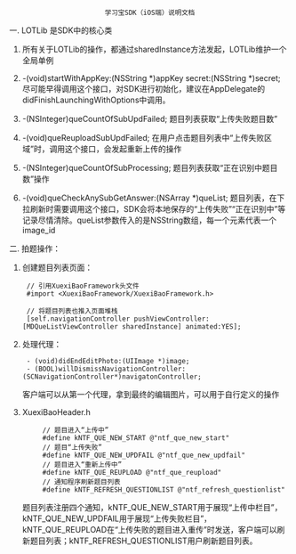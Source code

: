 							学习宝SDK（iOS端）说明文档

一. LOTLib 是SDK中的核心类

1. 所有关于LOTLib的操作，都通过sharedInstance方法发起，LOTLib维护一个全局单例

2. -(void)startWithAppKey:(NSString *)appKey secret:(NSString *)secret; 尽可能早得调用这个接口，对SDK进行初始化，建议在AppDelegate的didFinishLaunchingWithOptions中调用。

3. -(NSInteger)queCountOfSubUpdFailed; 题目列表获取“上传失败题目数”
	
4. -(void)queReuploadSubUpdFailed; 在用户点击题目列表中“上传失败区域”时，调用这个接口，会发起重新上传的操作
	
5. -(NSInteger)queCountOfSubProcessing; 题目列表获取“正在识别中题目数”操作
	
6. -(void)queCheckAnySubGetAnswer:(NSArray *)queList; 题目列表，在下拉刷新时需要调用这个接口，SDK会将本地保存的“上传失败”“正在识别中”等记录尽情清除。queList参数传入的是NSString数组，每一个元素代表一个image_id
	

二. 拍题操作：
	
1. 创建题目列表页面：
	
		// 引用XuexiBaoFramework头文件
		#import <XuexiBaoFramework/XuexiBaoFramework.h>
		
		// 将题目列表也推入页面堆栈
		[self.navigationController pushViewController:[MDQueListViewController sharedInstance] animated:YES];
	

2. 处理代理：
		
		- (void)didEndEditPhoto:(UIImage *)image;
		- (BOOL)willDismissNavigationController:(SCNavigationController*)navigatonController;

	客户端可以从第一个代理，拿到最终的编辑图片，可以用于自行定义的操作
	

3. XuexiBaoHeader.h
	
			
			// 题目进入“上传中”
			#define kNTF_QUE_NEW_START @"ntf_que_new_start"
			// 题目“上传失败”
			#define kNTF_QUE_NEW_UPDFAIL @"ntf_que_new_updfail"
			// 题目进入“重新上传中”
			#define kNTF_QUE_REUPLOAD @"ntf_que_reupload"
			// 通知程序刷新题目列表
			#define kNTF_REFRESH_QUESTIONLIST @"ntf_refresh_questionlist"
			
	题目列表注册四个通知，kNTF_QUE_NEW_START用于展现“上传中栏目”，kNTF_QUE_NEW_UPDFAIL用于展现“上传失败栏目”，kNTF_QUE_REUPLOAD在“上传失败的题目进入重传”时发送，客户端可以刷新题目列表；kNTF_REFRESH_QUESTIONLIST用户刷新题目列表。
	
	
	






